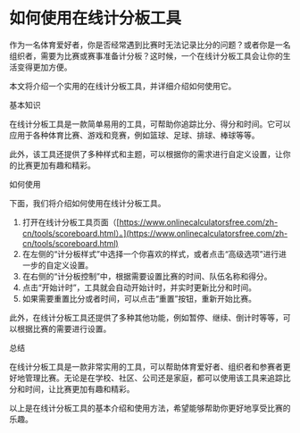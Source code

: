 如何使用在线计分板工具
===========

作为一名体育爱好者，你是否经常遇到比赛时无法记录比分的问题？或者你是一名组织者，需要为比赛或赛事准备计分板？这时候，一个在线计分板工具会让你的生活变得更加方便。

本文将介绍一个实用的在线计分板工具，并详细介绍如何使用它。

基本知识

在线计分板工具是一款简单易用的工具，可帮助你追踪比分、得分和时间。它可以应用于各种体育比赛、游戏和竞赛，例如篮球、足球、排球、棒球等等。

此外，该工具还提供了多种样式和主题，可以根据你的需求进行自定义设置，让你的比赛更加有趣和精彩。

如何使用

下面，我们将介绍如何使用在线计分板工具。

1. 打开在线计分板工具页面（[https://www.onlinecalculatorsfree.com/zh-cn/tools/scoreboard.html）。](https://www.onlinecalculatorsfree.com/zh-cn/tools/scoreboard.html)
2. 在左侧的“计分板样式”中选择一个你喜欢的样式，或者点击“高级选项”进行进一步的自定义设置。
3. 在右侧的“计分板控制”中，根据需要设置比赛的时间、队伍名称和得分。
4. 点击“开始计时”，工具就会自动开始计时，并实时更新比分和时间。
5. 如果需要重置比分或者时间，可以点击“重置”按钮，重新开始比赛。

此外，在线计分板工具还提供了多种其他功能，例如暂停、继续、倒计时等等，可以根据比赛的需要进行设置。

总结

在线计分板工具是一款非常实用的工具，可以帮助体育爱好者、组织者和参赛者更好地管理比赛。无论是在学校、社区、公司还是家庭，都可以使用该工具来追踪比分和时间，让比赛更加有趣和精彩。

以上是在线计分板工具的基本介绍和使用方法，希望能够帮助你更好地享受比赛的乐趣。